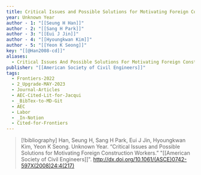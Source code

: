 ```yaml
---
title: Critical Issues and Possible Solutions for Motivating Foreign Construction Workers
year: Unknown Year
author - 1: "[[Seung H Han]]"
author - 2: "[[Sang H Park]]"
author - 3: "[[Eui J Jin]]"
author - 4: "[[Hyoungkwan Kim]]"
author - 5: "[[Yeon K Seong]]"
key: "[[@Han2008-cd]]"
aliases:
  - Critical Issues And Possible Solutions For Motivating Foreign Construction Workers
publisher: "[[American Society of Civil Engineers]]"
tags:
  - Frontiers-2022
  - 2_Upgrade-MAY-2023
  - Journal-Articles
  - AEC-Cited-Lit-for-Jacqui
  - _BibTex-to-MD-Git
  - AEC
  - Labor
  - _In-Notion
  - Cited-for-Frontiers
---
```


> [!bibliography]
> Han, Seung H, Sang H Park, Eui J Jin, Hyoungkwan Kim, Yeon K Seong. Unknown Year. “Critical Issues and Possible Solutions for Motivating Foreign Construction Workers.” "[[American Society of Civil Engineers]]". http://dx.doi.org/10.1061/(ASCE)0742-597X(2008)24:4(217)